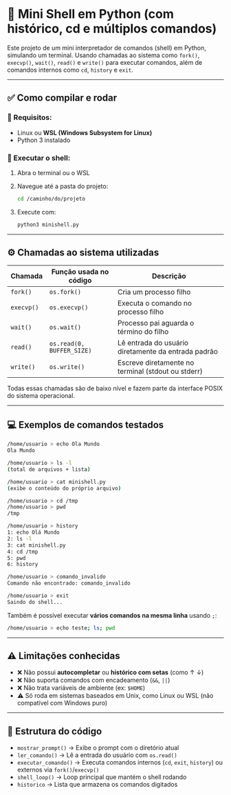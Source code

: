 
# 🐚 Mini Shell em Python (com histórico, cd e múltiplos comandos)

Este projeto de um mini interpretador de comandos (shell) em Python, simulando um terminal. Usando chamadas ao sistema como `fork()`, `execvp()`, `wait()`, `read()` e `write()` para executar comandos, além de comandos internos como `cd`, `history` e `exit`.

---

## ✅ Como compilar e rodar

### 🧱 Requisitos:
- Linux ou **WSL (Windows Subsystem for Linux)**
- Python 3 instalado

### 🚀 Executar o shell:
1. Abra o terminal ou o WSL
2. Navegue até a pasta do projeto:

   ```bash
   cd /caminho/do/projeto
   ```

3. Execute com:

   ```bash
   python3 minishell.py
   ```

---

## ⚙️ Chamadas ao sistema utilizadas

| Chamada | Função usada no código | Descrição |
|--------|-------------------------|-----------|
| `fork()` | `os.fork()` | Cria um processo filho |
| `execvp()` | `os.execvp()` | Executa o comando no processo filho |
| `wait()` | `os.wait()` | Processo pai aguarda o término do filho |
| `read()` | `os.read(0, BUFFER_SIZE)` | Lê entrada do usuário diretamente da entrada padrão |
| `write()` | `os.write()` | Escreve diretamente no terminal (stdout ou stderr) |

Todas essas chamadas são de baixo nível e fazem parte da interface POSIX do sistema operacional.

---

## 💻 Exemplos de comandos testados

```bash
/home/usuario > echo Ola Mundo
Ola Mundo

/home/usuario > ls -l
(total de arquivos + lista)

/home/usuario > cat minishell.py
(exibe o conteúdo do próprio arquivo)

/home/usuario > cd /tmp
/home/usuario > pwd
/tmp

/home/usuario > history
1: echo Olá Mundo
2: ls -l
3: cat minishell.py
4: cd /tmp
5: pwd
6: history

/home/usuario > comando_invalido
Comando não encontrado: comando_invalido

/home/usuario > exit
Saindo do shell...
```

Também é possível executar **vários comandos na mesma linha** usando `;`:

```bash
/home/usuario > echo teste; ls; pwd
```

---

## ⚠️ Limitações conhecidas

- ❌ Não possui **autocompletar** ou **histórico com setas** (como ↑ ↓)
- ❌ Não suporta comandos com encadeamento (`&&`, `||`)
- ❌ Não trata variáveis de ambiente (ex: `$HOME`)
- ⚠️ Só roda em sistemas baseados em Unix, como Linux ou WSL (não compatível com Windows puro)

---

## 📁 Estrutura do código

- `mostrar_prompt()` → Exibe o prompt com o diretório atual
- `ler_comando()` → Lê a entrada do usuário com `os.read()`
- `executar_comando()` → Executa comandos internos (`cd`, `exit`, `history`) ou externos via `fork()`/`execvp()`
- `shell_loop()` → Loop principal que mantém o shell rodando
- `historico` → Lista que armazena os comandos digitados

